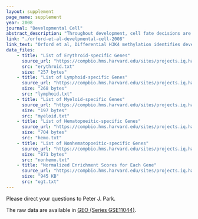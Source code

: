 ```yaml
---
layout: supplement
page_name: supplement
year: 2008
journal: "Developmental Cell"
abstract_description: "Throughout development, cell fate decisions are converted into epigenetic information that determines cellular identity. Covalent histone modifications are heritable epigenetic marks and are hypothesized to play a central role in this process. In this report, we assess the concordance of histone H3 lysine 4 dimethylation (H3K4me2) and trimethylation (H3K4me3) on a genome-wide scale in erythroid development by analyzing pluripotent, multipotent, and unipotent cell types. Although H3K4me2 and H3K4me3 are concordant at most genes, multipotential hematopoietic cells have a subset of genes that are differentially methylated (H3K4me2+/me3-). These genes are transcriptionally silent, highly enriched in lineage-specific hematopoietic genes, and uniquely susceptible to differentiation-induced H3K4 demethylation. Self-renewing embryonic stem cells, which restrict H3K4 methylation to genes that contain CpG islands (CGIs), lack H3K4me2+/me3- genes. These data reveal distinct epigenetic regulation of CGI and non-CGI genes during development and indicate an interactive relationship between DNA sequence and differential H3K4 methylation in lineage-specific differentiation."
link: "./orford-et-al-develpmental-cell-2008"
link_text: "Orford et al, Differential H3K4 methylation identifies developmentally poised hematopoietic genes, Developmental Cell, 2008"
data_files:
    - title: "List of Erythroid-specific Genes"
      source_url: "https://compbio.hms.harvard.edu/sites/projects.iq.harvard.edu/files/parklab/files/erythroid.txt"
      src: "erythroid.txt"
      size: "257 bytes"
    - title: "List of Lymphoid-specific Genes"
      source_url: "https://compbio.hms.harvard.edu/sites/projects.iq.harvard.edu/files/parklab/files/lymphoid.txt"
      size: "268 bytes"
      src: "lymphoid.txt"
    - title: "List of Myeloid-specific Genes"
      source_url: "https://compbio.hms.harvard.edu/sites/projects.iq.harvard.edu/files/parklab/files/myeloid.txt"
      size: "197 bytes"
      src: "myeloid.txt"
    - title: "List of Hematopoeitic-specific Genes"
      source_url: "https://compbio.hms.harvard.edu/sites/projects.iq.harvard.edu/files/parklab/files/hemo.txt"
      size: "704 bytes"
      src: "hemo.txt"
    - title: "List of Nonhematopoeitic-specific Genes"
      source_url: "https://compbio.hms.harvard.edu/sites/projects.iq.harvard.edu/files/parklab/files/nonhemo.txt"
      size: "871 bytes"
      src: "nonhemo.txt"
    - title: "Normalized Enrichment Scores for Each Gene"
      source_url: "https://compbio.hms.harvard.edu/sites/projects.iq.harvard.edu/files/parklab/files/ogt.txt"
      size: "945 KB"
      src: "ogt.txt"
---
```


Please direct your questions to Peter J. Park.

The raw data are available in [GEO (Series GSE11044)](http://www.ncbi.nlm.nih.gov/geo/query/acc.cgi?acc=GSE11044).

